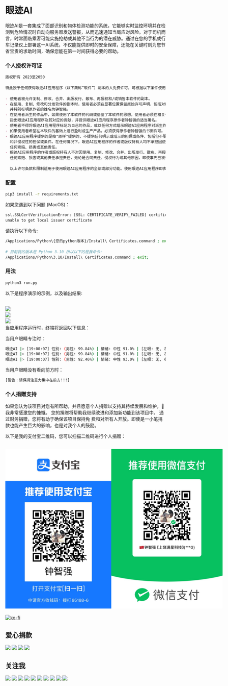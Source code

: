 # 眼迹AI
眼迹AI是一套集成了面部识别和物体检测功能的系统，它能够实时监控环境并在检测到危险情况时自动向服务器发送警报，从而迅速通知当局应对风险。对于司机而言，时常面临乘客可能实施抢劫或其他不当行为的潜在威胁。通过在您的手机或行车记录仪上部署这一AI系统，不仅能提供即时的安全保障，还能在关键时刻为您节省宝贵的求助时间，确保您能在第一时间获得必要的帮助。

### 个人授权许可证
```markdown
版权所有 2023至2050

特此授予任何获得眼迹AI应用程序（以下简称“软件”）副本的人免费许可，可根据以下条件使用软件：

- 使用者被允许复制、修改、合并、出版发行、散布、再授权和/或销售本软件的副本。
- 在使用、复制、修改和分发软件的副本时，使用者必须在显著位置保留原始许可声明，包括对眼迹AI应用程序的适当署名，
  并特别标明原作者的姓名为钟智强。
- 在使用者派生的作品中，如果使用了本软件的代码或借鉴了本软件的思想，使用者必须在相关代码、文档或其他材料中明确
  指出眼迹AI应用程序及其对应的贡献，并提供眼迹AI应用程序原作者钟智强的适当署名。
- 使用者不得将眼迹AI应用程序标记为自己的作品，或以任何方式暗示眼迹AI应用程序对派生作品的认可或支持。
- 如果使用者希望在本软件的基础上进行盈利或生产产品，必须获得原作者钟智强的书面许可。
- 眼迹AI应用程序提供的是按"原样"提供的，不提供任何明示或暗示的担保或条件，包括但不限于对适销性、特定用途适用性
  和非侵权性的担保或条件。在任何情况下，眼迹AI应用程序的作者或版权持有人均不承担因使用或无法使用本软件所引起的
  任何索赔、损害或其他责任。
- 眼迹AI应用程序的作者或版权持有人不对因使用、复制、修改、合并、出版发行、散布、再授权和/或销售本软件而产生的
  任何索赔、损害或其他责任承担责任，无论是合同责任、侵权行为或其他原因，即使事先已被告知发生此类损害的可能性。 
  
  以上许可条款和限制适用于使用眼迹AI应用程序的全部或部分功能。使用眼迹AI应用程序即表示接受本许可证的条款和条件。
```


### 配置
```bash
pip3 install -r requirements.txt
```

如果您遇到以下问题 (MacOS)：
```bash
ssl.SSLCertVerificationError: [SSL: CERTIFICATE_VERIFY_FAILED] certificate verify failed: 
unable to get local issuer certificate
```
请执行以下命令: 
```bash
/Applications/Python\{您的python版本}/Install\ Certificates.command ; exit;

# 目前我的版本是 Python 3.10 所以以下的是我命令:
/Applications/Python\3.10/Install\ Certificates.command ; exit;
```

### 用法

```bash
python3 run.py
```

以下是程序演示的示例，以及输出结果:

<br />
<img src="assets/截图/截屏2024-05-23 下午4.01.13.png" style="height: auto !important; width: auto !important;"> 
<br />
<img src="assets/截图/截屏2024-05-23 下午4.01.24.png" style="height: auto !important; width: auto !important;">
<br />
<img src="assets/截图/截屏2024-05-23 下午5.20.57.png" style="height: auto !important; width: auto !important;">

<br />
当应用程序运行时，终端将返回以下信息：

当用户眼睛专注时：
```bash
眼迹AI |> [19:00:07] 性别: (男性: 99.84%) | 情绪: 中性 91.0% | [左眼: 无, 右眼: 无] X: 589, Y: 212, W: 306, H: 306
眼迹AI |> [19:00:07] 性别: (男性: 99.84%) | 情绪: 中性 91.0% | [左眼: 无, 右眼: 无] X: 589, Y: 212, W: 306, H: 306
眼迹AI |> [19:00:07] 性别: (男性: 92.46%) | 情绪: 中性 93.0% | [左眼: 无, 右眼: 无] X: 574, Y: 219, W: 302, H: 302
```

当用户眼睛没有看向前方时：
```bash
[警告：请保持注意力集中在前方!!!] 
```

### 个人捐赠支持
如果您认为该项目对您有所帮助，并且愿意个人捐赠以支持其持续发展和维护，🥰我非常感激您的慷慨。
您的捐赠将帮助我继续改进和添加新功能到该项目中。 通过财务捐赠，您将有助于确保该项目保持免
费和对所有人开放。即使是一小笔捐款也能产生巨大的影响，也是对我个人的鼓励。

以下是我的支付宝二维码，您可以扫描二维码进行个人捐赠：

<br />
<div style="display: flex; justify-content: space-between; margin-bottom: 20px;">
  <img src="https://github.com/ctkqiang/ctkqiang/blob/main/assets/IMG_9863.jpg?raw=true" style="height: 500px !important; width: 350px !important;">
 
  <img src="https://github.com/ctkqiang/ctkqiang/blob/main/assets/IMG_9859.JPG?raw=true" style="height: 500px !important; width: 350px !important;">
</div>


[![ko-fi](https://ko-fi.com/img/githubbutton_sm.svg)](https://ko-fi.com/F1F5VCZJU)

## 爱心捐款
<a href="https://qr.alipay.com/fkx19369scgxdrkv8mxso92"><img src="https://img.shields.io/badge/alipay-00A1E9?style=for-the-badge&logo=alipay&logoColor=white"></a> <a href="https://ko-fi.com/F1F5VCZJU"><img src="https://img.shields.io/badge/Ko--fi-F16061?style=for-the-badge&logo=ko-fi&logoColor=white"></a> <a href="https://www.paypal.com/paypalme/ctkqiang"><img src="https://img.shields.io/badge/PayPal-00457C?style=for-the-badge&logo=paypal&logoColor=white"></a> <a href="https://donate.stripe.com/00gg2nefu6TK1LqeUY"><img src="https://img.shields.io/badge/Stripe-626CD9?style=for-the-badge&logo=Stripe&logoColor=white"></a>

## 关注我
<a href="https://twitch.tv/ctkqiang"><img src="https://img.shields.io/badge/Twitch-9146FF?style=for-the-badge&logo=twitch&logoColor=white"></a> <a href="https://open.spotify.com/user/22sblyn4dsymya3xinw3umhai"><img src="https://img.shields.io/badge/Spotify-1ED760?&style=for-the-badge&logo=spotify&logoColor=white"></a> <a href="https://www.tiktok.com/@ctkqiang"><img src="https://img.shields.io/badge/TikTok-000000?style=for-the-badge&logo=tiktok&logoColor=white"></a> <a href="https://stackoverflow.com/users/10758321/%e9%92%9f%e6%99%ba%e5%bc%ba"><img src="https://img.shields.io/badge/Stack_Overflow-FE7A16?style=for-the-badge&logo=stack-overflow&logoColor=white"></a> <a href="https://www.facebook.com/JohnMelodyme/"><img src="https://img.shields.io/badge/Facebook-1877F2?style=for-the-badge&logo=facebook&logoColor=white"></a> <a href="https://github.com/ctkqiang"><img src="https://img.shields.io/badge/GitHub-100000?style=for-the-badge&logo=github&logoColor=white"></a> <a href="https://www.instagram.com/ctkqiang"><img src="https://img.shields.io/badge/Instagram-E4405F?style=for-the-badge&logo=instagram&logoColor=white"></a> <a href="https://www.linkedin.com/in/ctkqiang/"><img src="https://img.shields.io/badge/LinkedIn-0077B5?style=for-the-badge&logo=linkedin&logoColor=white"></a> <a href="https://linktr.ee/ctkqiang.official"><img src="https://img.shields.io/badge/linktree-39E09B?style=for-the-badge&logo=linktree&logoColor=white"></a> <a href="https://github.com/ctkqiang/ctkqiang/blob/main/assets/IMG_9245.JPG?raw=true"><img src="https://img.shields.io/badge/WeChat-07C160?style=for-the-badge&logo=wechat&logoColor=white"></a>
